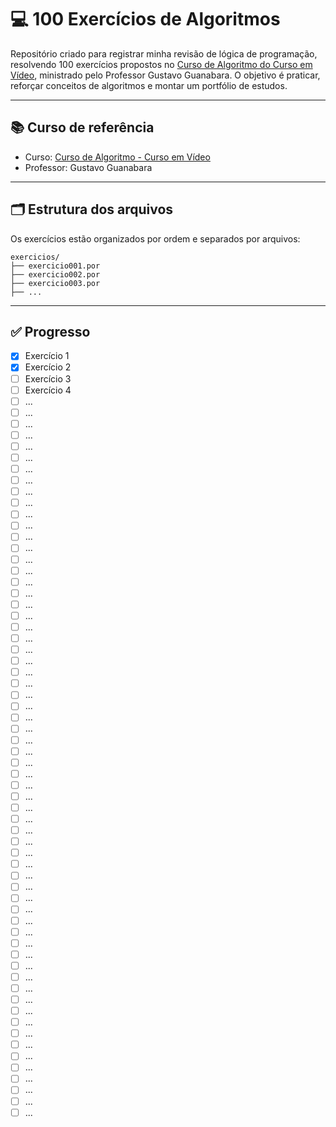 # 💻 100 Exercícios de Algoritmos

Repositório criado para registrar minha revisão de lógica de programação, resolvendo 100 exercícios propostos no [Curso de Algoritmo do Curso em Vídeo](https://www.cursoemvideo.com/curso/curso-de-algoritmo/), ministrado pelo Professor Gustavo Guanabara. O objetivo é praticar, reforçar conceitos de algoritmos e montar um portfólio de estudos.

---

## 📚 Curso de referência

- Curso: [Curso de Algoritmo - Curso em Vídeo](https://www.cursoemvideo.com/curso/curso-de-algoritmo/)
- Professor: Gustavo Guanabara

---

## 🗂 Estrutura dos arquivos

Os exercícios estão organizados por ordem e separados por arquivos:

```
exercicios/
├── exercicio001.por
├── exercicio002.por
├── exercicio003.por
├── ...
```

---

## ✅ Progresso

- [x] Exercício 1
- [x] Exercício 2
- [ ] Exercício 3
- [ ] Exercício 4
- [ ] ...
- [ ] ...
- [ ] ...
- [ ] ...
- [ ] ...
- [ ] ...
- [ ] ...
- [ ] ...
- [ ] ...
- [ ] ...
- [ ] ...
- [ ] ...
- [ ] ...
- [ ] ...
- [ ] ...
- [ ] ...
- [ ] ...
- [ ] ...
- [ ] ...
- [ ] ...
- [ ] ...
- [ ] ...
- [ ] ...
- [ ] ...
- [ ] ...
- [ ] ...
- [ ] ...
- [ ] ...
- [ ] ...
- [ ] ...
- [ ] ...
- [ ] ...
- [ ] ...
- [ ] ...
- [ ] ...
- [ ] ...
- [ ] ...
- [ ] ...
- [ ] ...
- [ ] ...
- [ ] ...
- [ ] ...
- [ ] ...
- [ ] ...
- [ ] ...
- [ ] ...
- [ ] ...
- [ ] ...
- [ ] ...
- [ ] ...
- [ ] ...
- [ ] ...
- [ ] ...
- [ ] ...
- [ ] ...
- [ ] ...
- [ ] ...
- [ ] ...
- [ ] ...
- [ ] ...
- [ ] ...
- [ ] ...
- [ ] ...
- [ ] ...

